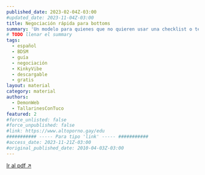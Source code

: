 ```yaml
---
published_date: 2023-02-04Z-03:00
#updated_date: 2023-11-04Z-03:00
title: Negociación rápida para bottoms
summary: 'Un modelo para quienes que no quieren usar una checklist o tener una negociación larga, y quieren un modelo pre-hecho para establecer gustos, necesidades, intenciones, preferencias, límites, entre otros.'
# TODO llenar el summary
tags:
  - español
  - BDSM
  - guía
  - negociación
  - KinkyVibe
  - descargable
  - gratis
layout: material
category: material
authors:
  - DemonWeb
  - TallarinesConTuco
featured: 2
#force_unlisted: false
#force_unpublished: false
#link: https://www.altoporno.gay/edu
########### ----- Para tipo 'link' ----- ###########
#access_date: 2023-11-21Z-03:00
#original_published_date: 2010-04-03Z-03:00
---
```


<script>
    import guia from '$lib/posts/material/media/negociacion-para-bottoms/1.pdf'
</script>

<object aria-label="Guía de negociación para bottoms" data={guia} type="application/pdf" width="50rem" height="1000px">
<a href={guia} class="cta">Ir al pdf ↗️</a>
</object>
